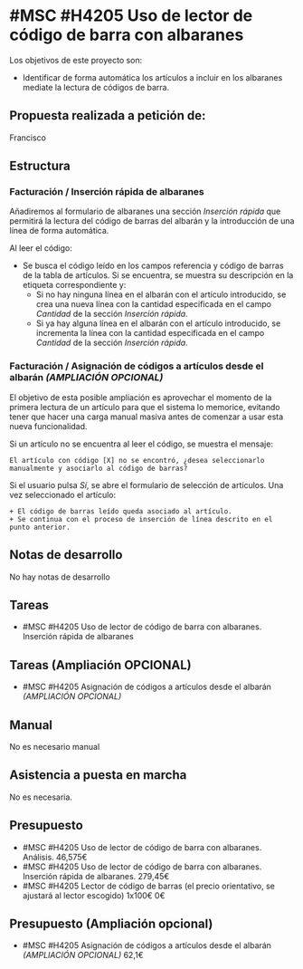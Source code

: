 # #MSC #H4205 Uso de lector de código de barra con albaranes

Los objetivos de este proyecto son:
+ Identificar de forma automática los artículos a incluir en los albaranes mediate la lectura de códigos de barra.

## Propuesta realizada a petición de:
Francisco

## Estructura

### Facturación / Inserción rápida de albaranes 
Añadiremos al formulario de albaranes una sección _Inserción rápida_ que permitirá la lectura del código de barras del albarán y la introducción de una línea de forma automática.

Al leer el código:

+ Se busca el código leído en los campos referencia y código de barras de la tabla de artículos. Si se encuentra, se muestra su descripción en la etiqueta correspondiente y:
    + Si no hay ninguna línea en el albarán con el artículo introducido, se crea una nueva línea con la cantidad especificada en el campo _Cantidad_ de la sección _Inserción rápida_.
    + Si ya hay alguna línea en el albarán con el artículo introducido, se incrementa la línea con la cantidad especificada en el campo _Cantidad_ de la sección _Inserción rápida_.

### Facturación / Asignación de códigos a artículos desde el albarán _(AMPLIACIÓN OPCIONAL)_
El objetivo de esta posible ampliación es aprovechar el momento de la primera lectura de un artículo para que el sistema lo memorice, evitando tener que hacer una carga manual masiva antes de comenzar a usar esta nueva funcionalidad.

Si un artículo no se encuentra al leer el código, se muestra el mensaje:
```
El artículo con código [X] no se encontró, ¿desea seleccionarlo manualmente y asociarlo al código de barras?
```
Si el usuario pulsa _Sí_, se abre el formulario de selección de artículos. Una vez seleccionado el artículo:

    + El código de barras leído queda asociado al artículo.
    + Se continua con el proceso de inserción de línea descrito en el punto anterior.


## Notas de desarrollo
No hay notas de desarrollo


## Tareas
* #MSC #H4205 Uso de lector de código de barra con albaranes. Inserción rápida de albaranes 

## Tareas (Ampliación OPCIONAL)
* #MSC #H4205 Asignación de códigos a artículos desde el albarán _(AMPLIACIÓN OPCIONAL)_

## Manual
No es necesario manual

## Asistencia a puesta en marcha
No es necesaria.

## Presupuesto
* #MSC #H4205 Uso de lector de código de barra con albaranes. Análisis. 46,575€
* #MSC #H4205 Uso de lector de código de barra con albaranes. Inserción rápida de albaranes. 279,45€
* #MSC #H4205 Lector de código de barras (el precio orientativo, se ajustará al lector escogido) 1x100€ 0€
## Presupuesto (Ampliación opcional)
* #MSC #H4205 Asignación de códigos a artículos desde el albarán _(AMPLIACIÓN OPCIONAL)_ 62,1€